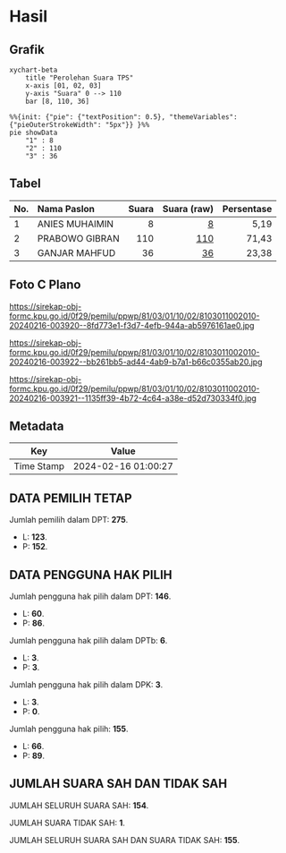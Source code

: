 # Hasil

## Grafik

```mermaid
xychart-beta
    title "Perolehan Suara TPS"
    x-axis [01, 02, 03]
    y-axis "Suara" 0 --> 110
    bar [8, 110, 36]
```

```mermaid
%%{init: {"pie": {"textPosition": 0.5}, "themeVariables": {"pieOuterStrokeWidth": "5px"}} }%%
pie showData
    "1" : 8
    "2" : 110
    "3" : 36
```

## Tabel

| No. | Nama Paslon    | Suara | Suara (raw) | Persentase |
|:--- |:-------------- | -----:| -----------:| ----------:|
| 1   | ANIES MUHAIMIN | 8     | [8][p-1]    | 5,19       |
| 2   | PRABOWO GIBRAN | 110   | [110][p-2]  | 71,43      |
| 3   | GANJAR MAHFUD  | 36    | [36][p-3]   | 23,38      |


[p-1]: https://github.com/gigit-pemilu/pemilu-2024-81-maluku/blob/main/pilpres/hitung-suara/sub/81-maluku/sub/03-kepulauan-tanimbar/sub/01-tanimbar-selatan/sub/1002-saumlaki-utara/sub/010-tps/sub/paslon-1.txt
[p-2]: https://github.com/gigit-pemilu/pemilu-2024-81-maluku/blob/main/pilpres/hitung-suara/sub/81-maluku/sub/03-kepulauan-tanimbar/sub/01-tanimbar-selatan/sub/1002-saumlaki-utara/sub/010-tps/sub/paslon-2.txt
[p-3]: https://github.com/gigit-pemilu/pemilu-2024-81-maluku/blob/main/pilpres/hitung-suara/sub/81-maluku/sub/03-kepulauan-tanimbar/sub/01-tanimbar-selatan/sub/1002-saumlaki-utara/sub/010-tps/sub/paslon-3.txt

## Foto C Plano

https://sirekap-obj-formc.kpu.go.id/0f29/pemilu/ppwp/81/03/01/10/02/8103011002010-20240216-003920--8fd773e1-f3d7-4efb-944a-ab5976161ae0.jpg

https://sirekap-obj-formc.kpu.go.id/0f29/pemilu/ppwp/81/03/01/10/02/8103011002010-20240216-003922--bb261bb5-ad44-4ab9-b7a1-b66c0355ab20.jpg

https://sirekap-obj-formc.kpu.go.id/0f29/pemilu/ppwp/81/03/01/10/02/8103011002010-20240216-003921--1135ff39-4b72-4c64-a38e-d52d730334f0.jpg


## Metadata

| Key        | Value               |
| ---------- | ------------------- |
| Time Stamp | 2024-02-16 01:00:27 |


## DATA PEMILIH TETAP

Jumlah pemilih dalam DPT: **275**.
 * L: **123**.
 * P: **152**.

## DATA PENGGUNA HAK PILIH

Jumlah pengguna hak pilih dalam DPT: **146**.
 * L: **60**.
 * P: **86**.

Jumlah pengguna hak pilih dalam DPTb: **6**.
 * L: **3**.
 * P: **3**.

Jumlah pengguna hak pilih dalam DPK: **3**.
 * L: **3**.
 * P: **0**.

Jumlah pengguna hak pilih: **155**.
 * L: **66**.
 * P: **89**.

## JUMLAH SUARA SAH DAN TIDAK SAH

JUMLAH SELURUH SUARA SAH: **154**.

JUMLAH SUARA TIDAK SAH: **1**.

JUMLAH SELURUH SUARA SAH DAN SUARA TIDAK SAH: **155**.


